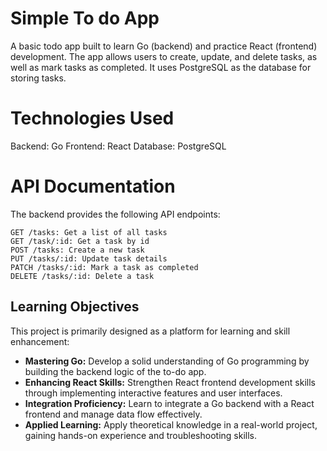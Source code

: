 # Simple To do App 
A basic todo app built to learn Go (backend) and practice React (frontend) development. The app allows users to create, update, and delete tasks, as well as mark tasks as completed. It uses PostgreSQL as the database for storing tasks.
# Technologies Used
  Backend: Go
  Frontend: React
  Database: PostgreSQL

# API Documentation
The backend provides the following API endpoints:

    GET /tasks: Get a list of all tasks
    GET /task/:id: Get a task by id
    POST /tasks: Create a new task
    PUT /tasks/:id: Update task details
    PATCH /tasks/:id: Mark a task as completed
    DELETE /tasks/:id: Delete a task


## Learning Objectives

This project is primarily designed as a platform for learning and skill enhancement:

- **Mastering Go:** Develop a solid understanding of Go programming by building the backend logic of the to-do app.
- **Enhancing React Skills:** Strengthen React frontend development skills through implementing interactive features and user interfaces.
- **Integration Proficiency:** Learn to integrate a Go backend with a React frontend and manage data flow effectively.
- **Applied Learning:** Apply theoretical knowledge in a real-world project, gaining hands-on experience and troubleshooting skills.
